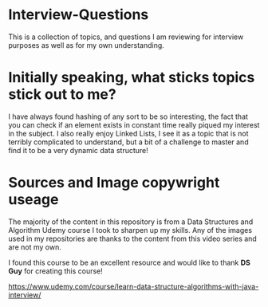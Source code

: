 # Interview-Questions

This is a collection of topics, and questions I am reviewing for interview purposes as well as for my own understanding. 

# Initially speaking, what sticks topics stick out to me?

I have always found hashing of any sort to be so interesting, the fact that you can check if an element exists in constant time really piqued my interest in the subject. I also really enjoy Linked Lists, I see it as a topic that is not terribly complicated to understand, but a bit of a challenge to master and find it to be a  very dynamic data structure!

# Sources and Image copywright useage

The majority of the content in this repository is from a Data Structures and Algorithm Udemy course I took to sharpen up my skills. Any of the images used in my repositories are thanks to the content from this video series and are not my own. 

I found this course to be an excellent resource and would like to thank **DS Guy** for creating this course!

https://www.udemy.com/course/learn-data-structure-algorithms-with-java-interview/
